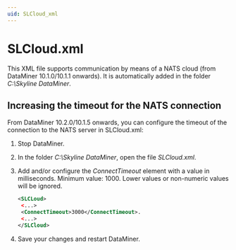 ```yaml
---
uid: SLCloud_xml
---
```


# SLCloud.xml

This XML file supports communication by means of a NATS cloud (from DataMiner 10.1.0/10.1.1 onwards). It is automatically added in the folder *C:\\Skyline DataMiner*.

## Increasing the timeout for the NATS connection

From DataMiner 10.2.0/10.1.5 onwards, you can configure the timeout of the connection to the NATS server in SLCloud.xml:

1. Stop DataMiner.

2. In the folder *C:\\Skyline DataMiner*, open the file *SLCloud.xml*.

3. Add and/or configure the *ConnectTimeout* element with a value in milliseconds. Minimum value: 1000. Lower values or non-numeric values will be ignored.

    ```xml
    <SLCLoud>
     <...>
     <ConnectTimeout>3000</ConnectTimeout>.
     <...>
    </SLCloud>
    ```

4. Save your changes and restart DataMiner.
